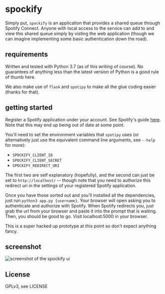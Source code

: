 # spockify

Simply put, `spockify` is an application that provides a shared queue through Spotify Connect. Anyone with local access to the service can add to and view this shared queue simply by visting the web application (though we can imagine implementing some basic authentication down the road).

## requirements

Written and tested with Python 3.7 (as of this writing of course). No guarantees of anything less than the latest version of Python is a good rule of thumb here.

We also make use of `flask` and `spotipy` to make all the glue coding easier (thanks for that).

## getting started

Register a Spotify application under your account. See Spotify's guide [here](https://developer.spotify.com/documentation/general/guides/authorization-guide/). Note that this may end up being out of date at some point.

You'll need to set the environment variables that `spotipy` uses (or alternatively just use the equivalent command line arguments, see `--help` for more):

* `SPOCKIFY_CLIENT_ID`
* `SPOCKIFY_CLIENT_SECRET`
* `SPOCKIFY_REDIRECT_URI`

The first two are self explanatory (hopefully), and the second can just be set to `http://localhost/` -- though note that you need to authorize this redirect uri in the settings of your registered Spotify application.

Once you have those sorted out and you'll installed all the dependencies, just run `python3 app.py {username}`. Your browser will open asking you to authenticate and authorize with Spotify. When Spotify redirects you, just grab the url from your browser and paste it into the prompt that is waiting. Then, you should be good to go. Visit localhost:5000 in your browser.

This is a super hacked up prototype at this point so don't expect anything fancy.

## screenshot

![screenshot of the spockify ui](https://raw.githubusercontent.com/craigcabrey/spockify/master/static/screenshot.png)

## License

GPLv3, see LICENSE
